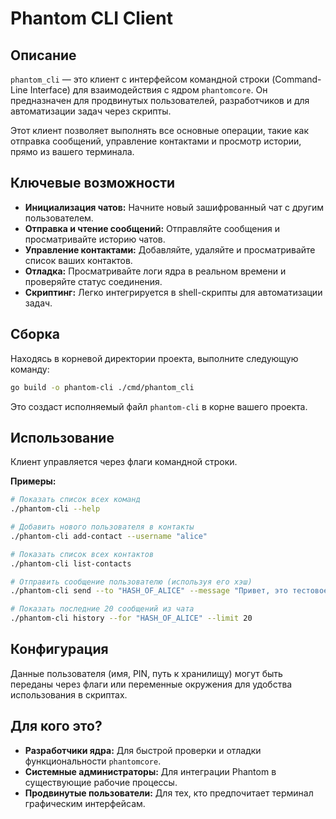 # Phantom CLI Client

## Описание

`phantom_cli` — это клиент с интерфейсом командной строки (Command-Line Interface) для взаимодействия с ядром `phantomcore`. Он предназначен для продвинутых пользователей, разработчиков и для автоматизации задач через скрипты.

Этот клиент позволяет выполнять все основные операции, такие как отправка сообщений, управление контактами и просмотр истории, прямо из вашего терминала.

## Ключевые возможности

-   **Инициализация чатов:** Начните новый зашифрованный чат с другим пользователем.
-   **Отправка и чтение сообщений:** Отправляйте сообщения и просматривайте историю чатов.
-   **Управление контактами:** Добавляйте, удаляйте и просматривайте список ваших контактов.
-   **Отладка:** Просматривайте логи ядра в реальном времени и проверяйте статус соединения.
-   **Скриптинг:** Легко интегрируется в shell-скрипты для автоматизации задач.

## Сборка

Находясь в корневой директории проекта, выполните следующую команду:

```bash
go build -o phantom-cli ./cmd/phantom_cli
```

Это создаст исполняемый файл `phantom-cli` в корне вашего проекта.

## Использование

Клиент управляется через флаги командной строки.

**Примеры:**

```bash
# Показать список всех команд
./phantom-cli --help

# Добавить нового пользователя в контакты
./phantom-cli add-contact --username "alice"

# Показать список всех контактов
./phantom-cli list-contacts

# Отправить сообщение пользователю (используя его хэш)
./phantom-cli send --to "HASH_OF_ALICE" --message "Привет, это тестовое сообщение!"

# Показать последние 20 сообщений из чата
./phantom-cli history --for "HASH_OF_ALICE" --limit 20
```

## Конфигурация

Данные пользователя (имя, PIN, путь к хранилищу) могут быть переданы через флаги или переменные окружения для удобства использования в скриптах.

## Для кого это?

-   **Разработчики ядра:** Для быстрой проверки и отладки функциональности `phantomcore`.
-   **Системные администраторы:** Для интеграции Phantom в существующие рабочие процессы.
-   **Продвинутые пользователи:** Для тех, кто предпочитает терминал графическим интерфейсам.